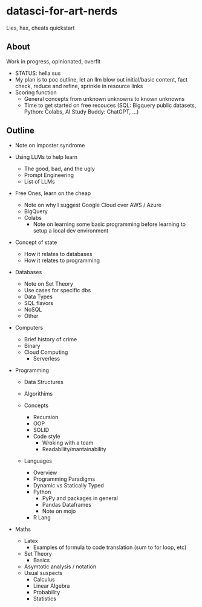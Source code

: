 # datasci-for-art-nerds
Lies, hax, cheats quickstart

## About
Work in progress, opinionated, overfit
- STATUS: hella sus
- My plan is to poc outline, let an llm blow out initial/basic content, fact check, reduce and refine, sprinkle in resource links
- Scoring function
  - General concepts from unknown unknowns to known unknowns
  - Time to get started on free recouces (SQL: Bigquery public datasets, Python: Colabs, AI Study Buddy: ChatGPT, ...)


## Outline

- Note on imposter syndrome

- Using LLMs to help learn 
  - The good, bad, and the ugly
  - Prompt Engineering 
  - List of LLMs

- Free Ones, learn on the cheap
  - Note on why I suggest Google Cloud over AWS / Azure
  - BigQuery
  - Colabs
    - Note on learning some basic programming before learning to setup a local dev environment 

- Concept of state
  - How it relates to databases
  - How it relates to programming

- Databases
  - Note on Set Theory 
  - Use cases for specific dbs
  - Data Types
  - SQL flavors
  - NoSQL
  - Other

- Computers
  - Brief history of crime
  - Binary
  - Cloud Computing
    - Serverless
    
- Programming
  - Data Structures
  - Algorithims
  - Concepts
    - Recursion
    - OOP
    - SOLID
    - Code style
      - Wroking with a team
      - Readability/mantainability
        
  - Languages
    - Overview
    - Programming Paradigms
    - Dynamic vs Statically Typed
    - Python
      - PyPy and packages in general 
      - Pandas Dataframes 
      - Note on mojo
    - R Lang
  
   


- Maths 
  - Latex
    - Examples of formula to code translation (sum to for loop, etc) 
  - Set Theory
    - Basics
  - Asymtotic analysis / notation
  - Usual suspects
    - Calculus
    - Linear Algebra
    - Probability
    - Statistics
